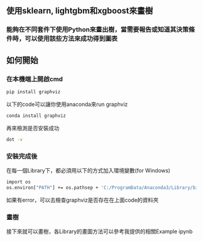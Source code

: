 ## 使用sklearn, lightgbm和xgboost來畫樹
### 能夠在不同套件下使用Python來畫出樹，當需要報告或知道其決策條件時，可以使用該些方法來成功得到圖表

## 如何開始

### 在本機端上開啟cmd
```sh
pip install graphviz
```

以下的code可以讓你使用anaconda來run graphviz
```sh
conda install graphviz 
```

再來檢測是否安裝成功
```sh
dot -v
```

### 安裝完成後
在每一個Library下，都必須用以下的方式加入環境變數(for Windows)
```sh
import os
os.environ["PATH"] += os.pathsep + 'C:/ProgramData/Anaconda3/Library/bin/graphviz'
```
如果有error，可以去檢查graphviz是否存在在上面code的資料夾

### 畫樹
接下來就可以畫樹，各Library的畫圖方法可以參考我提供的相關Example ipynb
